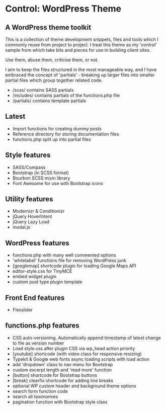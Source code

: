 Control: WordPress Theme 
========================

A WordPress theme toolkit
-------------------------------------

This is a collection of theme development snippets, files and tools which I commonly reuse from project to project. I treat this theme as my 'control' sample from which take bits and pieces for use in building client sites. 

Use them, abuse them, criticise them, or not.

I aim to keep the files structured in the most manageable way, and I have embraced the concept of 'partials' - breaking up larger files into smaller partial files which group together related code.

 - /scss/ contains SASS partials
 - /includes/ contains partials of the functions.php file
 - /partials/ contains template partials


Latest
--------------

 - Import functions for creating dummy posts
 - Reference directory for storing documentation files
 - functions.php split up into partial files

Style features
--------------

 - SASS/Compass
 - Bootstrap (in SCSS format)
 - Bourbon SCSS mixin library
 - Font Awesome for use with Bootstrap icons


Utility features
----------------

 - Modernizr & Conditionizr
 - jQuery HoverIntent
 - jQuery Lazy Load
 - modal.js

WordPress features
------------------

 - functions.php with many well commented options
 - 'whitelabel' functions file for removing WordPress junk 
 - [googlemap] shortcode plugin for loading Google Maps API
 - editor-style.css for TinyMCE
 - embed widget plugin
 - custom post type plugin template

Front End features
------------------

 - Flexslider

functions.php features
----------------------

 - CSS auto-versioning. Automatically append timestamp of latest change to file as version number
 - Load style.css after plugin CSS via wp_head action priority
 - [youtube] shortcode (with video class for responsive resizing)
 - Typekit & Google web fonts async loading scripts with load action
 - add 'dropdown' class to nav menu for Bootstrap
 - custom excerpt length and 'read more' function
 - [button] shortcode for Bootstrap buttons
 - [break] clearfix shortcode for adding line breaks
 - optional WP custom header and background theme options
 - search form function code
 - search all taxonomies 
 - pagination function with Bootstrap style class